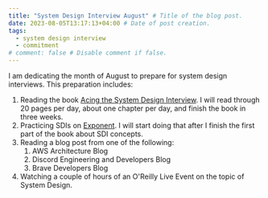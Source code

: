 ```yaml
---
title: "System Design Interview August" # Title of the blog post.
date: 2023-08-05T13:17:13+04:00 # Date of post creation.
tags:
  - system design interview
  - commitment
# comment: false # Disable comment if false.
---
```


I am dedicating the month of August to prepare for system design interviews. This preparation includes:
1. Reading the book [Acing the System Design Interview](https://www.manning.com/books/acing-the-system-design-interview). I will read through 20 pages per day, about one chapter per day, and finish the book in three weeks.
2. Practicing SDIs on [Exponent](tryexponent.com). I will start doing that after I finish the first part of the book about SDI concepts.
3. Reading a blog post from one of the following:
   1. AWS Architecture Blog
   2. Discord Engineering and Developers Blog
   3. Brave Developers Blog
4. Watching a couple of hours of an O'Reilly Live Event on the topic of System Design.
